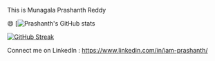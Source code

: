 This is Munagala Prashanth Reddy

😄
[![Prashanth's GitHub stats](https://github-readme-stats.vercel.app/api?username=Iamprashanth-1)

[![GitHub Streak](https://streak-stats.demolab.com/?user=Iamprashanth-1)](https://git.io/streak-stats)

Connect me on LinkedIn : https://www.linkedin.com/in/iam-prashanth/
